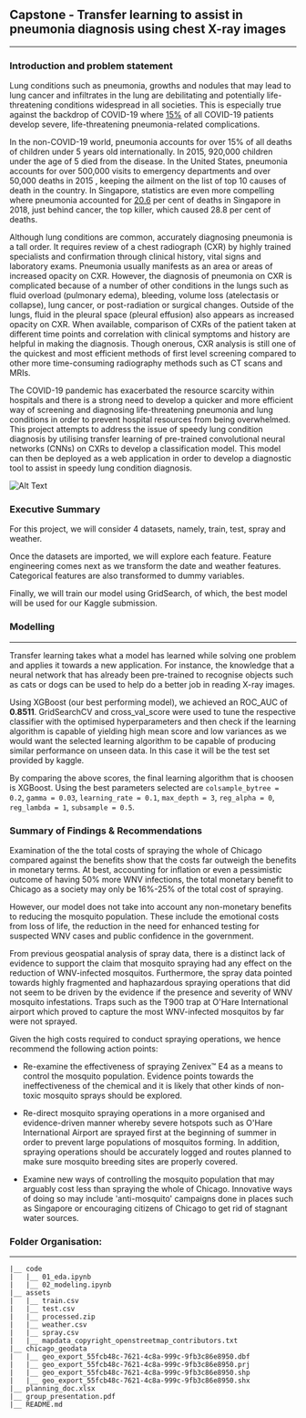## Capstone - Transfer learning to assist in pneumonia diagnosis using chest X-ray images
---


### Introduction and problem statement

Lung conditions such as pneumonia, growths and nodules that may lead to lung cancer and infiltrates in the lung are debilitating and potentially life-threatening conditions widespread in all societies. This is especially true against the backdrop of COVID-19 where [15%](https://www.webmd.com/lung/ards-acute-respiratory-distress-syndrome) of all COVID-19 patients develop severe, life-threatening pneumonia-related complications.

In the non-COVID-19 world, pneumonia accounts for over 15% of all deaths of children under 5 years old internationally. In 2015, 920,000 children under the age of 5 died from the disease. In the United States, pneumonia accounts for over 500,000 visits to emergency departments and over 50,000 deaths in 2015 , keeping the ailment on the list of top 10 causes of death in the country.
In Singapore, statistics are even more compelling where pneumonia accounted for [20.6](https://www.healthxchange.sg/heart-lungs/lung-conditions/pneumonia-causes-symptoms#:~:text=Pneumonia%2C%20a%20serious%20inflammatory%20condition,Ministry%20of%20Health%20(MOH).) per cent of deaths in Singapore in 2018, just behind cancer, the top killer, which caused 28.8 per cent of deaths.

Although lung conditions are common, accurately diagnosing pneumonia is a tall order. It requires review of a chest radiograph (CXR) by highly trained specialists and confirmation through clinical history, vital signs and laboratory exams. Pneumonia usually manifests as an area or areas of increased opacity on CXR. However, the diagnosis of pneumonia on CXR is complicated because of a number of other conditions in the lungs such as fluid overload (pulmonary edema), bleeding, volume loss (atelectasis or collapse), lung cancer, or post-radiation or surgical changes. Outside of the lungs, fluid in the pleural space (pleural effusion) also appears as increased opacity on CXR. When available, comparison of CXRs of the patient taken at different time points and correlation with clinical symptoms and history are helpful in making the diagnosis. Though onerous, CXR analysis is still one of the quickest and most efficient methods of first level screening compared to other more time-consuming radiography methods such as CT scans and MRIs.

The COVID-19 pandemic has exacerbated the resource scarcity within hospitals and there is a strong need to develop a quicker and more efficient way of screening and diagnosing life-threatening pneumonia and lung conditions in order to prevent hospital resources from being overwhelmed. This project attempts to address the issue of speedy lung condition diagnosis by utilising transfer learning of pre-trained convolutional neural networks (CNNs) on CXRs to develop a classification model. This model can then be deployed as a web application in order to develop a diagnostic tool to assist in speedy lung condition diagnosis. 

![Alt Text](https://github.com/ngwtl/X-Ray-classifier/blob/master/demo.gif)


### Executive Summary
For this project, we will consider 4 datasets, namely, train, test, spray and weather.

Once the datasets are imported, we will explore each feature. Feature engineering comes next as we transform the date and weather features. Categorical features are also transformed to dummy variables.

Finally, we will train our model using GridSearch, of which, the best model will be used for our Kaggle submission.


### Modelling
---

Transfer learning takes what a model has learned while solving one problem and applies it towards a new application. For instance, the knowledge that a neural network that has already been pre-trained to recognise objects such as cats or dogs can be used to help do a better job in reading X-ray images. 

Using XGBoost (our best performing model), we achieved an ROC_AUC of **0.8511**. GridSearchCV and cross_val_score were used to tune the respective classifier with the optimised hyperparameters and then check if the learning algorithm is capable of yielding high mean score and low variances as we would want the selected learning algorithm to be capable of producing similar performance on unseen data. In this case it will be the test set provided by kaggle.

By comparing the above scores, the final learning algorithm that is choosen is XGBoost. Using the best parameters selected are `colsample_bytree = 0.2`, `gamma = 0.03`, `learning_rate = 0.1`, `max_depth = 3`, `reg_alpha = 0`, `reg_lambda = 1`, `subsample = 0.5`.
    
    

### Summary of Findings & Recommendations

Examination of the the total costs of spraying the whole of Chicago compared against the benefits show that the costs far outweigh the benefits in monetary terms. At best, accounting for inflation or even a pessimistic outcome of having 50% more WNV infections, the total monetary benefit to Chicago as a society may only be 16%-25% of the total cost of spraying.

However, our model does not take into account any non-monetary benefits to reducing the mosquito population. These include the emotional costs from loss of life, the reduction in the need for enhanced testing for suspected WNV cases and public confidence in the government.

From previous geospatial analysis of spray data, there is a distinct lack of evidence to support the claim that mosquito spraying had any effect on the reduction of WNV-infected mosquitos. Furthermore, the spray data pointed towards highly fragmented and haphazardous spraying operations that did not seem to be driven by the evidence if the presence and severity of WNV mosquito infestations. Traps such as the T900 trap at O'Hare International airport which proved to capture the most WNV-infected mosquitos by far were not sprayed.

Given the high costs required to conduct spraying operations, we hence recommend the following action points:

- Re-examine the effectiveness of spraying Zenivex™ E4 as a means to control the mosquito population. Evidence points towards the ineffectiveness of the chemical and it is likely that other kinds of non-toxic mosquito sprays should be explored.

- Re-direct mosquito spraying operations in a more organised and evidence-driven manner whereby severe hotspots such as O'Hare International Airport are sprayed first at the beginning of summer in order to prevent large populations of mosquitos forming. In addition, spraying operations should be accurately logged and routes planned to make sure mosquito breeding sites are properly covered.

- Examine new ways of controlling the mosquito population that may arguably cost less than spraying the whole of Chicago. Innovative ways of doing so may include 'anti-mosquito' campaigns done in places such as Singapore or encouraging citizens of Chicago to get rid of stagnant water sources.


### Folder Organisation:
---
    |__ code
    |   |__ 01_eda.ipynb   
    |   |__ 02_modeling.ipynb    
    |__ assets
    |   |__ train.csv
    |   |__ test.csv
    |   |__ processed.zip    
    |   |__ weather.csv
    |   |__ spray.csv
    |   |__ mapdata_copyright_openstreetmap_contributors.txt
    |__ chicago_geodata
    |   |__ geo_export_55fcb48c-7621-4c8a-999c-9fb3c86e8950.dbf
    |   |__ geo_export_55fcb48c-7621-4c8a-999c-9fb3c86e8950.prj
    |   |__ geo_export_55fcb48c-7621-4c8a-999c-9fb3c86e8950.shp
    |   |__ geo_export_55fcb48c-7621-4c8a-999c-9fb3c86e8950.shx
    |__ planning_doc.xlsx
    |__ group_presentation.pdf
    |__ README.md